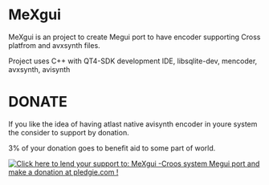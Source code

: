 MeXgui
======

MeXgui is an project to create Megui port to have encoder supporting Cross platfrom and avxsynth files.

Project uses C++ with QT4-SDK development IDE, libsqlite-dev, mencoder, avxsynth, avisynth

DONATE
======

If you like the idea of having atlast native avisynth encoder in youre system the consider to support by donation.

3% of your donation goes to benefit aid to some part of world.

<a href='https://pledgie.com/campaigns/22683'><img alt='Click here to lend your support to: MeXgui -Croos system Megui port and make a donation at pledgie.com !' src='https://pledgie.com/campaigns/22683.png?skin_name=chrome' border='0' ></a>